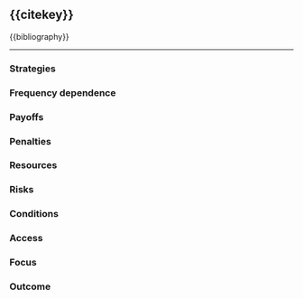 ## {{citekey}}

{{bibliography}}

---

### Strategies

### Frequency dependence

### Payoffs

### Penalties

### Resources

### Risks

### Conditions

### Access

### Focus

### Outcome
